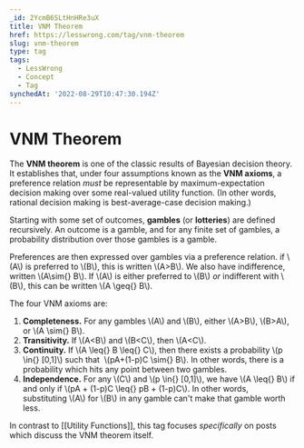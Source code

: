 ```yaml
---
_id: 2YcmB6SLtHnHRe3uX
title: VNM Theorem
href: https://lesswrong.com/tag/vnm-theorem
slug: vnm-theorem
type: tag
tags:
  - LessWrong
  - Concept
  - Tag
synchedAt: '2022-08-29T10:47:30.194Z'
---
```

# VNM Theorem

The **VNM theorem** is one of the classic results of Bayesian decision theory. It establishes that, under four assumptions known as the **VNM axioms**, a preference relation *must* be representable by maximum-expectation decision making over some real-valued utility function. (In other words, rational decision making is best-average-case decision making.)

Starting with some set of outcomes, **gambles** (or **lotteries**) are defined recursively. An outcome is a gamble, and for any finite set of gambles, a probability distribution over those gambles is a gamble.

Preferences are then expressed over gambles via a preference relation. if \\(A\\) is preferred to \\(B\\), this is written \\(A>B\\). We also have indifference, written \\(A\\sim{} B\\). If \\(A\\) is either preferred to \\(B\\) *or* indifferent with \\(B\\), this can be written \\(A \\geq{} B\\).

The four VNM axioms are:

1.  **Completeness.** For any gambles \\(A\\) and \\(B\\), either \\(A>B\\), \\(B>A\\), or \\(A \\sim{} B\\).
2.  **Transitivity.** If \\(A<B\\) and \\(B<C\\), then \\(A<C\\).
3.  **Continuity.** If \\(A \\leq{} B \\leq{} C\\), then there exists a probability \\(p \\in{} \[0,1\]\\) such that  \\(pA+(1-p)C \\sim{} B\\). In other words, there is a probability which hits any point between two gambles.
4.  **Independence.** For any \\(C\\) and \\(p \\in{} \[0,1\]\\), we have \\(A \\leq{} B\\) if and only if \\(pA + (1-p)C \\leq{} pB + (1-p)C\\). In other words, substituting \\(A\\) for \\(B\\) in any gamble can't make that gamble worth less.

In contrast to [[Utility Functions]], this tag focuses *specifically* on posts which discuss the VNM theorem itself.